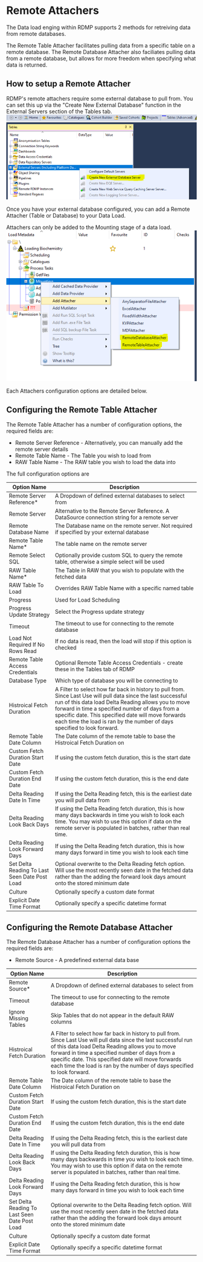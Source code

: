 # Remote Attachers
The Data load enging within RDMP supports 2 methods for retreiving data from remote databases.

The Remote Table Attacher facilitates pulling data from a specific table on a remote database.
The Remote Database Attacher also faciliates pulling data from a remote database, but allows for more freedom when specifying what data is returned.

## How to setup a Remote Attacher
RDMP's remote attachers require some external database to pull from.
You can set this up via the "Create New External Database" function in the External Servers section of the Tables tab.
![External Database Setup Location](./Images/Remote_Attacher_External_Database.PNG)

Once you have your external database configured, you can add a Remote Attacher (Table or Database) to your Data Load.

Attachers can only be added to the Mounting stage of a data load.
![Attachers Location](./Images/Remote_Attacher_Attacher_Location.PNG)

Each Attachers configuration options are detailed below.

##  Configuring the Remote Table Attacher
The Remote Table Attacher has a number of configuration options, the required fields are:
* Remote Server Reference - Alternatively, you can manually add the remote server details
* Remote Table Name - The Table you wish to load from
* RAW Table Name - The RAW table you wish to load the data into

The full configuration options are

| Option Name                                  | Description                                                                                                                                                                                                                                                                                                                                                 |
|----------------------------------------------|-------------------------------------------------------------------------------------------------------------------------------------------------------------------------------------------------------------------------------------------------------------------------------------------------------------------------------------------------------------|
| Remote Server Reference*                     | A Dropdown of defined external databases to select from                                                                                                                                                                                                                                                                                                     |
| Remote Server                                | Alternative to the Remote Server Reference. A DataSource connection string for a remote server                                                                                                                                                                                                                                                              |
| Remote Database Name                         | The Database name on the remote server. Not required if specified by your external database                                                                                                                                                                                                                                                                 |
| Remote Table Name*                           | The table name on the remote server                                                                                                                                                                                                                                                                                                                         |
| Remote Select SQL                            | Optionally provide custom SQL to query the remote table, otherwise a simple select will be used                                                                                                                                                                                                                                                             |
| RAW Table Name*                              | The Table in RAW that you wish to populate with the fetched data                                                                                                                                                                                                                                                                                            |
| RAW Table To Load                            | Overrides RAW Table Name with a specific named table                                                                                                                                                                                                                                                                                                        |
| Progress                                     | Used for Load Scheduling                                                                                                                                                                                                                                                                                                                                    |
| Progress Update Strategy                     | Select the Progress update strategy                                                                                                                                                                                                                                                                                                                         |
| Timeout                                      | The timeout to use for connecting to the remote database                                                                                                                                                                                                                                                                                                    |
| Load Not Required If No Rows Read            | If no data is read, then the load will stop if this option is checked                                                                                                                                                                                                                                                                                       |
| Remote Table Access Credentials              | Optional Remote Table Access Credentials - create these in the Tables tab of RDMP                                                                                                                                                                                                                                                                           |
| Database Type                                | Which type of database you will be connecting to                                                                                                                                                                                                                                                                                                            |
| Histroical Fetch Duration                    | A Filter to select how far back in history to pull from.  Since Last Use will pull data since the last successful run of this data load Delta Reading allows you to move forward in time a specified number of days from a specific date. This specified date will move forwards each time the load is ran by the number of days specified to look forward.  |
| Remote Table Date Column                     | The Date column of the remote table to base the Histroical Fetch Duration on                                                                                                                                                                                                                                                                                |
| Custom Fetch Duration Start Date             | If using the custom fetch duration, this is the start date                                                                                                                                                                                                                                                                                                  |
| Custom Fetch Duration End Date               | If using the custom fetch duration, this is the end date                                                                                                                                                                                                                                                                                                    |
| Delta Reading Date In Time                    | If using the Delta Reading fetch, this is the earliest date you will pull data from                                                                                                                                                                                                                                                                          |
| Delta Reading Look Back Days                  | If using the Delta Reading fetch duration, this is how many days backwards in time you wish to look each time. You may wish to use this option if data on the remote server is populated in batches, rather than real time.                                                                                                                                  |
| Delta Reading Look Forward Days               | If using the Delta Reading fetch duration, this is how many days forward in time you wish to look each time                                                                                                                                                                                                                                                  |
| Set Delta Reading To Last Seen Date Post Load | Optional overwrite to the Delta Reading fetch option. Will use the most recently seen date in the fetched data rather than the adding the forward look days amount onto the stored minimum date                                                                                                                                                              |
| Culture                                      | Optionally specify a custom date format                                                                                                                                                                                                                                                                                                                     |
| Explicit Date Time Format                    | Optionally specify a specific datetime format        

## Configuring the Remote Database Attacher
The Remote Database Attacher has a number of configuration options the required fields are:
* Remote Source - A predefined external data base

| Option Name                                  | Description                                                                                                                                                                                                                                                                                                                                                 |
|----------------------------------------------|-------------------------------------------------------------------------------------------------------------------------------------------------------------------------------------------------------------------------------------------------------------------------------------------------------------------------------------------------------------|
| Remote Source*                               | A Dropdown of defined external databases to select from                                                                                                                                                                                                                                                                                                     |
| Timeout                                      | The timeout to use for connecting to the remote database                                                                                                                                                                                                                                                                                                    |
| Ignore Missing Tables                        | Skip Tables that do not appear in the default RAW columns                                                                                                                                                                                                                                                                                                   |
| Histroical Fetch Duration                    | A Filter to select how far back in history to pull from.  Since Last Use will pull data since the last successful run of this data load Delta Reading allows you to move forward in time a specified number of days from a specific date. This specified date will move forwards each time the load is ran by the number of days specified to look forward.  |
| Remote Table Date Column                     | The Date column of the remote table to base the Histroical Fetch Duration on                                                                                                                                                                                                                                                                                |
| Custom Fetch Duration Start Date             | If using the custom fetch duration, this is the start date                                                                                                                                                                                                                                                                                                  |
| Custom Fetch Duration End Date               | If using the custom fetch duration, this is the end date                                                                                                                                                                                                                                                                                                    |
| Delta Reading Date In Time                    | If using the Delta Reading fetch, this is the earliest date you will pull data from                                                                                                                                                                                                                                                                          |
| Delta Reading Look Back Days                  | If using the Delta Reading fetch duration, this is how many days backwards in time you wish to look each time. You may wish to use this option if data on the remote server is populated in batches, rather than real time.                                                                                                                                  |
| Delta Reading Look Forward Days               | If using the Delta Reading fetch duration, this is how many days forward in time you wish to look each time                                                                                                                                                                                                                                                  |
| Set Delta Reading To Last Seen Date Post Load | Optional overwrite to the Delta Reading fetch option. Will use the most recently seen date in the fetched data rather than the adding the forward look days amount onto the stored minimum date                                                                                                                                                              |
| Culture                                      | Optionally specify a custom date format                                                                                                                                                                                                                                                                                                                     |
| Explicit Date Time Format                    | Optionally specify a specific datetime format     
